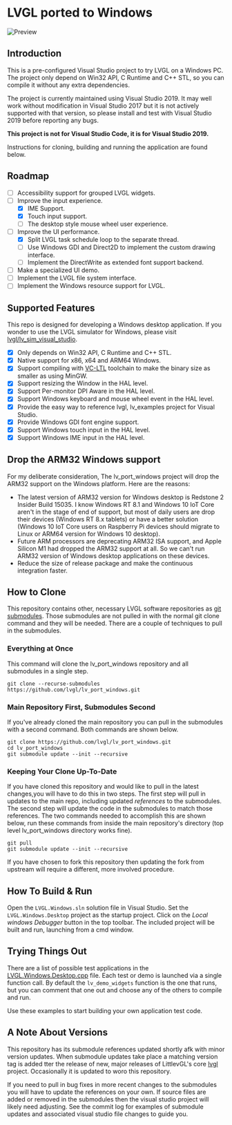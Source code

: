 ﻿# LVGL ported to Windows

![Preview](Preview.gif)

## Introduction

This is a pre-configured Visual Studio project to try LVGL on a Windows PC. The
project only depend on Win32 API, C Runtime and C++ STL, so you can compile it 
without any extra dependencies.

The project is currently maintained using Visual Studio 2019. It may well work
without modification in Visual Studio 2017 but it is not actively supported 
with that version, so please install and test with Visual Studio 2019 before
reporting any bugs.

**This project is not for Visual Studio Code, it is for Visual Studio 2019.**

Instructions for cloning, building and running the application are found below.

## Roadmap

- [ ] Accessibility support for grouped LVGL widgets.
- [ ] Improve the input experience.
  - [x] IME Support.
  - [x] Touch input support.
  - [ ] The desktop style mouse wheel user experience.
- [ ] Improve the UI performance.
  - [x] Split LVGL task schedule loop to the separate thread.
  - [ ] Use Windows GDI and Direct2D to implement the custom drawing interface.
  - [ ] Implement the DirectWrite as extended font support backend.
- [ ] Make a specialized UI demo.
- [ ] Implement the LVGL file system interface.
- [ ] Implement the Windows resource support for LVGL.

## Supported Features

This repo is designed for developing a Windows desktop application. If you 
wonder to use the LVGL simulator for Windows, please visit 
[lvgl/lv_sim_visual_studio](https://github.com/lvgl/lv_sim_visual_studio).

- [x] Only depends on Win32 API, C Runtime and C++ STL.
- [x] Native support for x86, x64 and ARM64 Windows.
- [x] Support compiling with [VC-LTL](https://github.com/Chuyu-Team/VC-LTL)
  toolchain to make the binary size as smaller as using MinGW.
- [x] Support resizing the Window in the HAL level.
- [x] Support Per-monitor DPI Aware in the HAL level.
- [x] Support Windows keyboard and mouse wheel event in the HAL level.
- [x] Provide the easy way to reference lvgl, lv_examples project for Visual
  Studio.
- [x] Provide Windows GDI font engine support.
- [x] Support Windows touch input in the HAL level.
- [x] Support Windows IME input in the HAL level.

## Drop the ARM32 Windows support

For my deliberate consideration, The lv_port_windows project will drop the ARM32
support on the Windows platform. Here are the reasons:

- The latest version of ARM32 version for Windows desktop is Redstone 2 Insider
  Build 15035. I know Windows RT 8.1 and Windows 10 IoT Core aren't in the 
  stage of end of support, but most of daily users are drop their devices 
  (Windows RT 8.x tablets) or have a better solution (Windows 10 IoT Core users
  on Raspberry Pi devices should migrate to Linux or ARM64 version for Windows 
  10 desktop).
- Future ARM processors are deprecating ARM32 ISA support, and Apple Silicon M1
  had dropped the ARM32 support at all. So we can't run ARM32 version of Windows
  desktop applications on these devices.
- Reduce the size of release package and make the continuous integration faster.

## How to Clone

This repository contains other, necessary LVGL software repositories as 
[git submodules](https://git-scm.com/book/en/v2/Git-Tools-Submodules). Those
submodules are not pulled in with the normal git clone command and they will
be needed. There are a couple of techniques to pull in the submodules.

### Everything at Once

This command will clone the lv_port_windows repository and all submodules in a
single step.

```
git clone --recurse-submodules https://github.com/lvgl/lv_port_windows.git
```

### Main Repository First, Submodules Second

If you've already cloned the main repository you can pull in the submodules 
with a second command. Both commands are shown below.

```
git clone https://github.com/lvgl/lv_port_windows.git
cd lv_port_windows
git submodule update --init --recursive
```

### Keeping Your Clone Up-To-Date

If you have cloned this repository and would like to pull in the latest 
changes,you will have to do this in two steps. The first step will pull in 
updates to the main repo, including updated _references_ to the submodules. The
second step will update the code in the submodules to match those references.
The two commands needed to accomplish this are shown below, run these commands
from inside the main repository's directory (top level lv_port_windows 
directory works fine).

```
git pull
git submodule update --init --recursive
```

If you have chosen to fork this repository then updating the fork from upstream
will require a different, more involved procedure.

## How To Build & Run

Open the `LVGL.Windows.sln` solution file in Visual Studio. Set the 
`LVGL.Windows.Desktop` project as the startup project. Click on the _Local 
windows Debugger_ button in the top toolbar.  The included project will be
built and run, launching from a cmd window.

## Trying Things Out

There are a list of possible test applications in the 
[LVGL.Windows.Desktop.cpp](LVGL.Windows.Desktop/LVGL.Windows.Desktop.cpp) file.
Each test or demo is launched via a single function call.  By default the 
`lv_demo_widgets` function is the one that runs, but you can comment that one 
out and choose any of the others to compile and run.

Use these examples to start building your own application test code.

## A Note About Versions

This repository has its submodule references updated shortly afk with minor
version updates. When submodule updates take place a matching version tag is
added tter the release of new, major releases of LittlevGL's core 
[lvgl](https://github.com/lvgl/lvgl) project. Occasionally it is updated to
woro this repository.

If you need to pull in bug fixes in more recent changes to the submodules you
will have to update the references on your own. If source files are added or
removed in the submodules then the visual studio project will likely need
adjusting. See the commit log for examples of submodule updates and associated
visual studio file changes to guide you.
